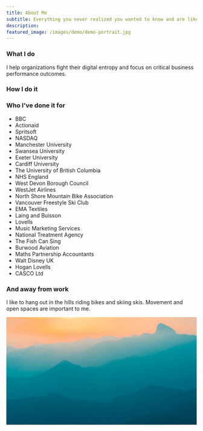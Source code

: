 ```yaml
---
title: About Me
subtitle: Everything you never realized you wanted to know and are likely indifferent about asking.
description:
featured_image: /images/demo/demo-portrait.jpg
---
```

### What I do

I help organizations fight their digital entropy and focus on critical business performance outcomes. 

### How I do it

### Who I've done it for
- BBC
- Actionaid
- Spritsoft
- NASDAQ
- Manchester University
- Swansea University
- Exeter University
- Cardiff University
- The University of British Columbia
- NHS England
- West Devon Borough Council
- WestJet Airlines
- North Shore Mountain Bike Association
- Vancouver Freestyle Ski Club
- EMA Textiles
- Laing and Buisson
- Lovells
- Music Marketing Services
- National Treatment Agency
- The Fish Can Sing
- Burwood Aviation
- Maths Partnership Accountants
- Walt Disney UK
- Hogan Lovells
- CASCO Ltd

### And away from work
I like to hang out in the hills riding bikes and skiing skis. Movement and open spaces are important to me.

![](/images/demo/demo-landscape.jpg)

